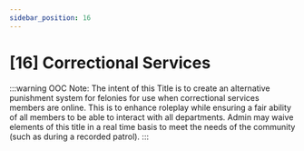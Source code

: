 ```yaml
---
sidebar_position: 16
---
```

# [16] Correctional Services


:::warning
OOC Note: The intent of this Title is to create an alternative punishment system for felonies for use when correctional services members are online. This is to enhance roleplay while ensuring a fair ability of all members to be able to interact with all departments. Admin may waive elements of this title in a real time basis to meet the needs of the community (such as during a recorded patrol).
:::